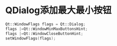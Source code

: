 # QDialog添加最大最小按钮

``` C++
Qt::WindowFlags flags = Qt::Dialog;
flags |=Qt::WindowMinMaxButtonsHint;
flags |=Qt::WindowCloseButtonHint;
setWindowFlags(flags);
```
